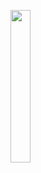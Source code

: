 <img width="25%" src="https://user-images.githubusercontent.com/31420144/99990989-0df83e00-2de7-11eb-8e84-9d3fa0f10d3d.png"></img>
